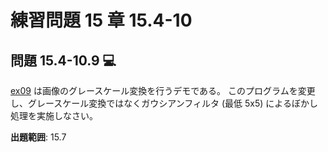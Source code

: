 # 練習問題 15 章 15.4-10

## 問題 15.4-10.9 💻

[ex09](ex09) は画像のグレースケール変換を行うデモである。
このプログラムを変更し、グレースケール変換ではなくガウシアンフィルタ (最低 5x5) によるぼかし処理を実施しなさい。

**出題範囲**: 15.7
